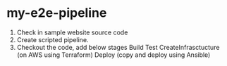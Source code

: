 # my-e2e-pipeline
1. Check in sample website source code
2. Create scripted pipeline.
3. Checkout the code, add below stages
   Build
   Test
   CreateInfrasctucture (on AWS using Terraform)
   Deploy (copy and deploy using Ansible)
